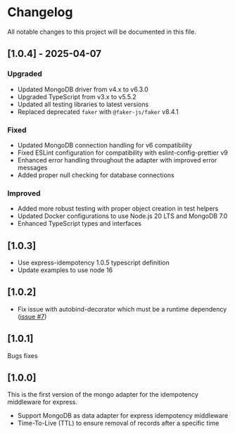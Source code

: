 # Changelog

All notable changes to this project will be documented in this file.

## [1.0.4] - 2025-04-07

### Upgraded
- Updated MongoDB driver from v4.x to v6.3.0
- Upgraded TypeScript from v3.x to v5.5.2
- Updated all testing libraries to latest versions
- Replaced deprecated `faker` with `@faker-js/faker` v8.4.1

### Fixed
- Updated MongoDB connection handling for v6 compatibility
- Fixed ESLint configuration for compatibility with eslint-config-prettier v9
- Enhanced error handling throughout the adapter with improved error messages
- Added proper null checking for database connections

### Improved
- Added more robust testing with proper object creation in test helpers
- Updated Docker configurations to use Node.js 20 LTS and MongoDB 7.0
- Enhanced TypeScript types and interfaces

## [1.0.3]

-   Use express-idempotency 1.0.5 typescript definition
-   Update examples to use node 16

## [1.0.2]

-   Fix issue with autobind-decorator which must be a runtime dependency ([issue #7](https://github.com/VilledeMontreal/express-idempotency-mongo-adapter/issues/7))

## [1.0.1]

Bugs fixes

## [1.0.0]

This is the first version of the mongo adapter for the idempotency middleware for express.

-   Support MongoDB as data adapter for express idempotency middleware
-   Time-To-Live (TTL) to ensure removal of records after a specific time
